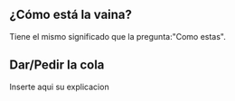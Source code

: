 ## ¿Cómo está la vaina?
Tiene el mismo significado que la pregunta:"Como estas".

## Dar/Pedir la cola
Inserte aqui su explicacion

## 